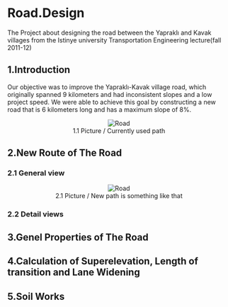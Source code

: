 # Road.Design
The Project about designing the road between the Yapraklı and Kavak villages from the Istinye university Transportation Engineering lecture(fall 2011-12)
## 1.Introduction
Our objective was to improve the Yapraklı-Kavak village road, which originally spanned 9 kilometers and had inconsistent slopes and a low project speed. We were able to achieve this goal by constructing a new road that is 6 kilometers long and has a maximum slope of 8%. 
<p align="center">
  <img src="https://user-images.githubusercontent.com/95945518/224314906-d90b716e-c873-4e8e-9e32-8b525f180b03.png" alt="Road" />
  <br>1.1 Picture / Currently used path</br>
</p>

## 2.New Route of The Road
### 2.1 General view
<p align="center">
  <img src="https://user-images.githubusercontent.com/95945518/224319755-765e8bab-1f5d-4663-b8ae-2254817bf249.png" alt="Road" />
  <br>2.1 Picture / New path is something like that</br>
</p>

### 2.2 Detail views

## 3.Genel Properties of The Road

## 4.Calculation of Superelevation, Length of transition and Lane Widening

## 5.Soil Works
